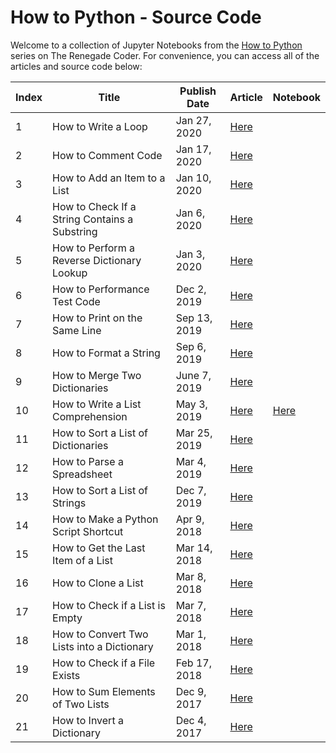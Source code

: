 # How to Python - Source Code

Welcome to a collection of Jupyter Notebooks from the [How to Python][1] series on The Renegade Coder. For convenience, you can access all of the articles and source code below:

| Index | Title | Publish Date | Article | Notebook |
|-------|-------|--------------|---------|----------|
| 1 | How to Write a Loop | Jan 27, 2020 | [Here][4] | |
| 2 | How to Comment Code | Jan 17, 2020 | [Here][5] | |
| 3 | How to Add an Item to a List | Jan 10, 2020 | [Here][6] | |
| 4 | How to Check If a String Contains a Substring | Jan 6, 2020 | [Here][7] | |
| 5 | How to Perform a Reverse Dictionary Lookup | Jan 3, 2020 | [Here][8] | |
| 6 | How to Performance Test Code | Dec 2, 2019 | [Here][9] | |
| 7 | How to Print on the Same Line | Sep 13, 2019 | [Here][10] | |
| 8 | How to Format a String | Sep 6, 2019 | [Here][11] | |
| 9 | How to Merge Two Dictionaries | June 7, 2019 | [Here][12] | |
| 10 | How to Write a List Comprehension | May 3, 2019 | [Here][2] | [Here][3] | |
| 11 | How to Sort a List of Dictionaries | Mar 25, 2019 | [Here][13] | |
| 12 | How to Parse a Spreadsheet | Mar 4, 2019 | [Here][14] | |
| 13 | How to Sort a List of Strings | Dec 7, 2019 | [Here][15] | |
| 14 | How to Make a Python Script Shortcut | Apr 9, 2018 | [Here][16] | |
| 15 | How to Get the Last Item of a List | Mar 14, 2018 | [Here][17] | |
| 16 | How to Clone a List | Mar 8, 2018 | [Here][18] | |
| 17 | How to Check if a List is Empty | Mar 7, 2018 | [Here][19] | | 
| 18 | How to Convert Two Lists into a Dictionary | Mar 1, 2018 | [Here][20] | |
| 19 | How to Check if a File Exists | Feb 17, 2018 | [Here][21] | |
| 20 | How to Sum Elements of Two Lists | Dec 9, 2017 | [Here][22] | |
| 21 | How to Invert a Dictionary | Dec 4, 2017 | [Here][23] | |

[1]: https://therenegadecoder.com/series/how-to-python/
[2]: https://therenegadecoder.com/code/how-to-write-a-list-comprehension-in-python/
[3]: https://colab.research.google.com/github/TheRenegadeCoder/how-to-python-code/blob/master/notebooks/how_to_write_a_list_comprehension.ipynb
[4]: https://therenegadecoder.com/code/how-to-write-a-loop-in-python/
[5]: https://therenegadecoder.com/code/how-to-comment-code-in-python/
[6]: https://therenegadecoder.com/code/how-to-add-an-item-to-a-list-in-python/
[7]: https://therenegadecoder.com/code/how-to-check-if-a-string-contains-a-substring-in-python/
[8]: https://therenegadecoder.com/code/how-to-perform-a-reverse-dictionary-lookup-in-python/
[9]: https://therenegadecoder.com/code/how-to-performance-test-python-code/
[10]: https://therenegadecoder.com/code/how-to-print-on-the-same-line-in-python/
[11]: https://therenegadecoder.com/code/how-to-format-a-string-in-python/
[12]: https://therenegadecoder.com/code/how-to-merge-two-dictionaries-in-python/
[13]: https://therenegadecoder.com/code/how-to-sort-a-list-of-dictionaries-in-python/
[14]: https://therenegadecoder.com/code/how-to-parse-a-spreadsheet-in-python/
[15]: https://therenegadecoder.com/code/how-to-sort-a-list-of-strings-in-python/
[16]: https://therenegadecoder.com/code/how-to-make-a-python-script-shortcut-with-arguments/
[17]: https://therenegadecoder.com/code/how-to-get-the-last-item-of-a-list-in-python/
[18]: https://therenegadecoder.com/code/how-to-clone-a-list-in-python/
[19]: https://therenegadecoder.com/code/how-to-check-if-a-list-is-empty-in-python/
[20]: https://therenegadecoder.com/code/how-to-convert-two-lists-into-a-dictionary-in-python/
[21]: https://therenegadecoder.com/code/how-to-check-if-a-file-exists-in-python/
[22]: https://therenegadecoder.com/code/how-to-sum-elements-of-two-lists-in-python/
[23]: https://therenegadecoder.com/code/how-to-invert-a-dictionary-in-python/
